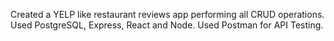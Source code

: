 Created a YELP like restaurant reviews app performing all CRUD operations. Used PostgreSQL, Express, React and Node. Used Postman for API Testing.

